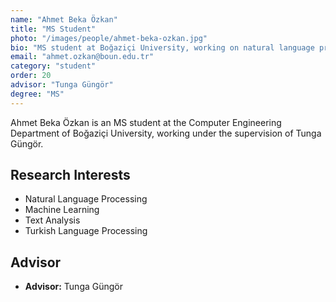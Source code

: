 ```yaml
---
name: "Ahmet Beka Özkan"
title: "MS Student"
photo: "/images/people/ahmet-beka-ozkan.jpg"
bio: "MS student at Boğaziçi University, working on natural language processing under the supervision of Tunga Güngör."
email: "ahmet.ozkan@boun.edu.tr"
category: "student"
order: 20
advisor: "Tunga Güngör"
degree: "MS"
---
```


Ahmet Beka Özkan is an MS student at the Computer Engineering Department of Boğaziçi University, working under the supervision of Tunga Güngör.

## Research Interests

- Natural Language Processing
- Machine Learning
- Text Analysis
- Turkish Language Processing

## Advisor

- **Advisor:** Tunga Güngör 